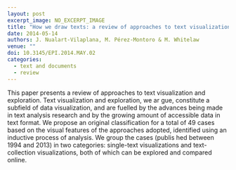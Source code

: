 ```yaml
---
layout: post
excerpt_image: NO_EXCERPT_IMAGE
title: "How we draw texts: a review of approaches to text visualization and exploration"
date: 2014-05-14
authors: J. Nualart-Vilaplana, M. Pérez-Montoro & M. Whitelaw
venue: ""
doi: 10.3145/EPI.2014.MAY.02
categories:
  - text and documents
  - review
---
```

This paper presents a review of approaches to text visualization and exploration. Text visualization and exploration, we ar gue, constitute a subfield of data visualization, and are fuelled by the advances being made in text analysis research and by the growing amount of accessible data in text format. We propose an original classification for a total of 49 cases based on the visual features of the approaches adopted, identified using an inductive process of analysis. We group the cases (publis hed between 1994 and 2013) in two categories: single-text visualizations and text-collection visualizations, both of which can be explored and compared online.
